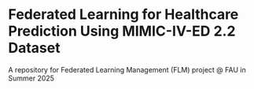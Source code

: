 # Federated Learning for Healthcare Prediction Using MIMIC-IV-ED 2.2 Dataset
A repository for Federated Learning Management (FLM) project @ FAU in Summer 2025
